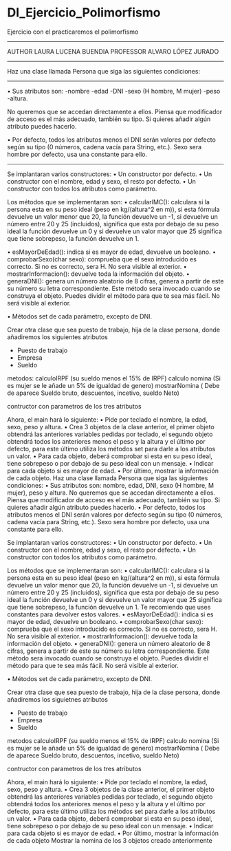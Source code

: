 # DI_Ejercicio_Polimorfismo
Ejercicio con el practicaremos el polimorfismo
__________
AUTHOR LAURA LUCENA BUENDIA
PROFESSOR ALVARO LÓPEZ JURADO
__________
Haz una clase llamada Persona que siga las siguientes condiciones:
__________
•  Sus atributos son: 
  -nombre
  -edad
  -DNI
  -sexo (H hombre, M mujer)
  -peso
  -altura. 
  
  No queremos que se accedan directamente a ellos. Piensa que modificador de acceso es el más adecuado, también su tipo. 
  Si quieres añadir algún atributo puedes hacerlo.
  
  
•  Por defecto, todos los atributos menos el DNI serán valores por defecto según su tipo (0 números, cadena vacía para String, etc.). 
Sexo sera hombre por defecto, usa una constante para ello.

______
Se implantaran varios constructores:
• 	Un constructor por defecto.
• 	Un constructor con el nombre, edad y sexo, el resto por defecto.
• 	Un constructor con todos los atributos como parámetro.

Los métodos que se implementaran son:
•  calcularIMC(): calculara si la persona esta en su peso ideal (peso en kg/(altura^2  en m)), si esta fórmula devuelve un valor menor que 20, la función devuelve un -1, si devuelve un número entre 20 y 25 (incluidos), significa que esta por debajo de su peso ideal la función devuelve un 0  y si devuelve un valor mayor que 25 significa que tiene sobrepeso, la función devuelve un 1. 

•  esMayorDeEdad(): indica si es mayor de edad, devuelve un booleano.
•  comprobarSexo(char sexo): comprueba que el sexo introducido es correcto. Si no es correcto, sera H. No sera visible al exterior.
•  mostrarInformacion(): devuelve toda la información del objeto.
•  generaDNI(): genera un número aleatorio de 8 cifras, genera a partir de este su número su letra correspondiente. Este método sera invocado cuando se construya el objeto. Puedes dividir el método para que te sea más fácil. No será visible al exterior.

•  Métodos set de cada parámetro, excepto de DNI.

Crear otra clase que sea puesto de trabajo, hija de la clase persona, donde añadiremos los siguientes atributos
- Puesto de trabajo
- Empresa
- Sueldo

metodos: 
calculoIRPF (su sueldo menos el 15% de IRPF)
calculo nomina (Si es mujer se le añade un 5% de igualdad de genero)
mostrarNomina ( Debe de aparece Sueldo bruto, descuentos, incetivo, sueldo Neto)

contructor con parametros de los tres atributos



Ahora, el main hará lo siguiente:
•  Pide por teclado el nombre, la edad, sexo, peso y altura.
• Crea 3 objetos de la clase anterior, el primer objeto obtendrá las anteriores variables pedidas por teclado, el segundo objeto obtendrá todos los anteriores menos el peso y la altura y el último por defecto, para este último utiliza los métodos set para darle a los atributos un valor.
• Para cada objeto, deberá comprobar si esta en su peso ideal, tiene sobrepeso o por debajo de su peso ideal con un mensaje.
• Indicar para cada objeto si es mayor de edad.
• Por último, mostrar la información de cada objeto.
Haz una clase llamada Persona que siga las siguientes condiciones:
•  Sus atributos son: nombre, edad, DNI, sexo (H hombre, M mujer), peso y altura. No queremos que se accedan directamente a ellos. Piensa que modificador de acceso es el más adecuado, también su tipo. Si quieres añadir algún atributo puedes hacerlo.
•  Por defecto, todos los atributos menos el DNI serán valores por defecto según su tipo (0 números, cadena vacía para String, etc.). Sexo sera hombre por defecto, usa una constante para ello.

Se implantaran varios constructores:
• 	Un constructor por defecto.
• 	Un constructor con el nombre, edad y sexo, el resto por defecto.
• 	Un constructor con todos los atributos como parámetro.

Los métodos que se implementaran son:
•  calcularIMC(): calculara si la persona esta en su peso ideal (peso en kg/(altura^2  en m)), si esta fórmula devuelve un valor menor que 20, la función devuelve un -1, si devuelve un número entre 20 y 25 (incluidos), significa que esta por debajo de su peso ideal la función devuelve un 0  y si devuelve un valor mayor que 25 significa que tiene sobrepeso, la función devuelve un 1. Te recomiendo que uses constantes para devolver estos valores.
•  esMayorDeEdad(): indica si es mayor de edad, devuelve un booleano.
•  comprobarSexo(char sexo): comprueba que el sexo introducido es correcto. Si no es correcto, sera H. No sera visible al exterior.
•  mostrarInformacion(): devuelve toda la información del objeto.
•  generaDNI(): genera un número aleatorio de 8 cifras, genera a partir de este su número su letra correspondiente. Este método sera invocado cuando se construya el objeto. Puedes dividir el método para que te sea más fácil. No será visible al exterior.

•  Métodos set de cada parámetro, excepto de DNI.

Crear otra clase que sea puesto de trabajo, hija de la clase persona, donde añadiremos los siguietnes atributos
- Puesto de trabajo
- Empresa
- Sueldo

metodos 
calculoIRPF (su sueldo menos el 15% de IRPF)
calculo nomina (Si es mujer se le añade un 5% de igualdad de genero)
mostrarNomina ( Debe de aparece Sueldo bruto, descuentos, incetivo, sueldo Neto)

contructor con parametros de los tres atributos



Ahora, el main hará lo siguiente:
•  Pide por teclado el nombre, la edad, sexo, peso y altura.
• Crea 3 objetos de la clase anterior, el primer objeto obtendrá las anteriores variables pedidas por teclado, el segundo objeto obtendrá todos los anteriores menos el peso y la altura y el último por defecto, para este último utiliza los métodos set para darle a los atributos un valor.
• Para cada objeto, deberá comprobar si esta en su peso ideal, tiene sobrepeso o por debajo de su peso ideal con un mensaje.
• Indicar para cada objeto si es mayor de edad.
• Por último, mostrar la información de cada objeto
Mostrar la nomina de los 3 objetos creado anteriormente
